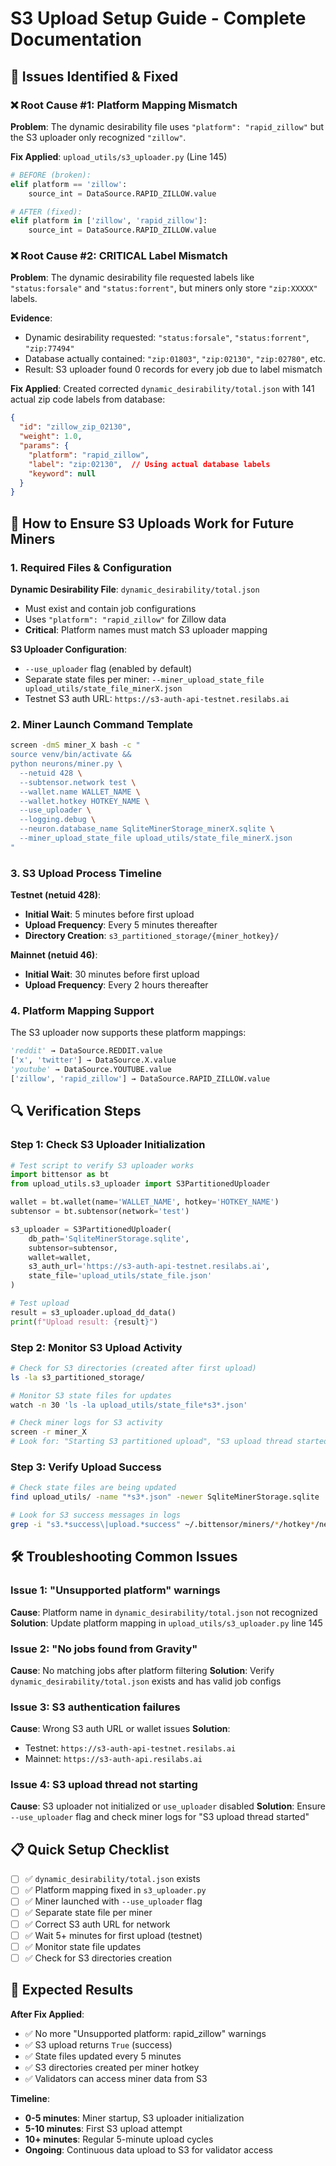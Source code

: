 # S3 Upload Setup Guide - Complete Documentation

## 🎯 **Issues Identified & Fixed**

### ❌ **Root Cause #1: Platform Mapping Mismatch**
**Problem**: The dynamic desirability file uses `"platform": "rapid_zillow"` but the S3 uploader only recognized `"zillow"`.

**Fix Applied**: `upload_utils/s3_uploader.py` (Line 145)
```python
# BEFORE (broken):
elif platform == 'zillow':
    source_int = DataSource.RAPID_ZILLOW.value

# AFTER (fixed):
elif platform in ['zillow', 'rapid_zillow']:
    source_int = DataSource.RAPID_ZILLOW.value
```

### ❌ **Root Cause #2: CRITICAL Label Mismatch**
**Problem**: The dynamic desirability file requested labels like `"status:forsale"` and `"status:forrent"`, but miners only store `"zip:XXXXX"` labels.

**Evidence**:
- Dynamic desirability requested: `"status:forsale"`, `"status:forrent"`, `"zip:77494"`
- Database actually contained: `"zip:01803"`, `"zip:02130"`, `"zip:02780"`, etc.
- Result: S3 uploader found 0 records for every job due to label mismatch

**Fix Applied**: Created corrected `dynamic_desirability/total.json` with 141 actual zip code labels from database:
```json
{
  "id": "zillow_zip_02130",
  "weight": 1.0,
  "params": {
    "platform": "rapid_zillow",
    "label": "zip:02130",  // Using actual database labels
    "keyword": null
  }
}
```

## 🚀 **How to Ensure S3 Uploads Work for Future Miners**

### 1. **Required Files & Configuration**

**Dynamic Desirability File**: `dynamic_desirability/total.json`
- Must exist and contain job configurations
- Uses `"platform": "rapid_zillow"` for Zillow data
- **Critical**: Platform names must match S3 uploader mapping

**S3 Uploader Configuration**:
- `--use_uploader` flag (enabled by default)
- Separate state files per miner: `--miner_upload_state_file upload_utils/state_file_minerX.json`
- Testnet S3 auth URL: `https://s3-auth-api-testnet.resilabs.ai`

### 2. **Miner Launch Command Template**

```bash
screen -dmS miner_X bash -c "
source venv/bin/activate && 
python neurons/miner.py \
  --netuid 428 \
  --subtensor.network test \
  --wallet.name WALLET_NAME \
  --wallet.hotkey HOTKEY_NAME \
  --use_uploader \
  --logging.debug \
  --neuron.database_name SqliteMinerStorage_minerX.sqlite \
  --miner_upload_state_file upload_utils/state_file_minerX.json
"
```

### 3. **S3 Upload Process Timeline**

**Testnet (netuid 428)**:
- **Initial Wait**: 5 minutes before first upload
- **Upload Frequency**: Every 5 minutes thereafter
- **Directory Creation**: `s3_partitioned_storage/{miner_hotkey}/`

**Mainnet (netuid 46)**:
- **Initial Wait**: 30 minutes before first upload  
- **Upload Frequency**: Every 2 hours thereafter

### 4. **Platform Mapping Support**

The S3 uploader now supports these platform mappings:
```python
'reddit' → DataSource.REDDIT.value
['x', 'twitter'] → DataSource.X.value  
'youtube' → DataSource.YOUTUBE.value
['zillow', 'rapid_zillow'] → DataSource.RAPID_ZILLOW.value
```

## 🔍 **Verification Steps**

### Step 1: Check S3 Uploader Initialization
```python
# Test script to verify S3 uploader works
import bittensor as bt
from upload_utils.s3_uploader import S3PartitionedUploader

wallet = bt.wallet(name='WALLET_NAME', hotkey='HOTKEY_NAME')
subtensor = bt.subtensor(network='test')

s3_uploader = S3PartitionedUploader(
    db_path='SqliteMinerStorage.sqlite',
    subtensor=subtensor,
    wallet=wallet,
    s3_auth_url='https://s3-auth-api-testnet.resilabs.ai',
    state_file='upload_utils/state_file.json'
)

# Test upload
result = s3_uploader.upload_dd_data()
print(f"Upload result: {result}")
```

### Step 2: Monitor S3 Upload Activity
```bash
# Check for S3 directories (created after first upload)
ls -la s3_partitioned_storage/

# Monitor S3 state files for updates
watch -n 30 'ls -la upload_utils/state_file*s3*.json'

# Check miner logs for S3 activity
screen -r miner_X
# Look for: "Starting S3 partitioned upload", "S3 upload thread started"
```

### Step 3: Verify Upload Success
```bash
# Check state files are being updated
find upload_utils/ -name "*s3*.json" -newer SqliteMinerStorage.sqlite

# Look for S3 success messages in logs
grep -i "s3.*success\|upload.*success" ~/.bittensor/miners/*/hotkey*/netuid*/None/events.log
```

## 🛠 **Troubleshooting Common Issues**

### Issue 1: "Unsupported platform" warnings
**Cause**: Platform name in `dynamic_desirability/total.json` not recognized
**Solution**: Update platform mapping in `upload_utils/s3_uploader.py` line 145

### Issue 2: "No jobs found from Gravity"
**Cause**: No matching jobs after platform filtering
**Solution**: Verify `dynamic_desirability/total.json` exists and has valid job configs

### Issue 3: S3 authentication failures
**Cause**: Wrong S3 auth URL or wallet issues
**Solution**: 
- Testnet: `https://s3-auth-api-testnet.resilabs.ai`
- Mainnet: `https://s3-auth-api.resilabs.ai`

### Issue 4: S3 upload thread not starting
**Cause**: S3 uploader not initialized or `use_uploader` disabled
**Solution**: Ensure `--use_uploader` flag and check miner logs for "S3 upload thread started"

## 📋 **Quick Setup Checklist**

- [ ] ✅ `dynamic_desirability/total.json` exists
- [ ] ✅ Platform mapping fixed in `s3_uploader.py`
- [ ] ✅ Miner launched with `--use_uploader` flag
- [ ] ✅ Separate state file per miner
- [ ] ✅ Correct S3 auth URL for network
- [ ] ✅ Wait 5+ minutes for first upload (testnet)
- [ ] ✅ Monitor state file updates
- [ ] ✅ Check for S3 directories creation

## 🎯 **Expected Results**

**After Fix Applied**:
- ✅ No more "Unsupported platform: rapid_zillow" warnings
- ✅ S3 upload returns `True` (success)
- ✅ State files updated every 5 minutes
- ✅ S3 directories created per miner hotkey
- ✅ Validators can access miner data from S3

**Timeline**:
- **0-5 minutes**: Miner startup, S3 uploader initialization
- **5-10 minutes**: First S3 upload attempt  
- **10+ minutes**: Regular 5-minute upload cycles
- **Ongoing**: Continuous data upload to S3 for validator access
